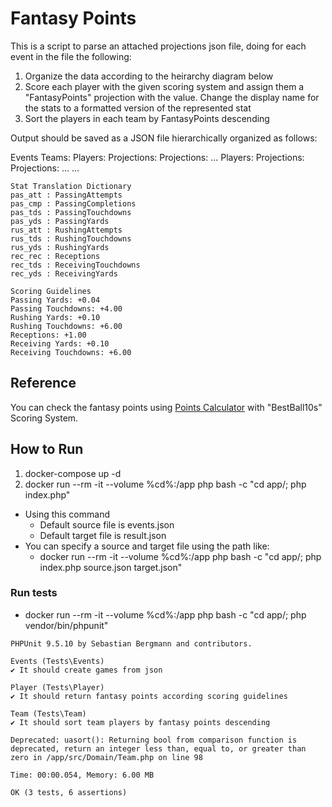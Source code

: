 # Fantasy Points
This is a script to parse an attached projections json file, doing for each event in the file the following:

 1. Organize the data according to the heirarchy diagram below
 2. Score each player with the given scoring system and assign them a "FantasyPoints" projection with the value. 
 Change the display name for the stats to a formatted version of the represented stat
 3. Sort the players in each team by FantasyPoints descending

Output should be saved as a JSON file hierarchically organized as follows:


Events
	<Event Details>
	Teams:
		<Team Details>
			Players:
				<Player Details>
				Projections:
					<Player Projections>
				<Player Details>
				Projections:
					<Player Projections>
				...
		<Team Details>
			Players:
				<Player Details>
				Projections:
					<Player Projections>
				<Player Details>
				Projections:
					<Player Projections>
				...
	...
			
 ```		
Stat Translation Dictionary
pas_att : PassingAttempts
pas_cmp : PassingCompletions
pas_tds : PassingTouchdowns
pas_yds : PassingYards
rus_att : RushingAttempts
rus_tds : RushingTouchdowns
rus_yds : RushingYards
rec_rec : Receptions
rec_tds : ReceivingTouchdowns
rec_yds : ReceivingYards
```

 ```
Scoring Guidelines
Passing Yards: +0.04
Passing Touchdowns: +4.00
Rushing Yards: +0.10
Rushing Touchdowns: +6.00
Receptions: +1.00
Receiving Yards: +0.10
Receiving Touchdowns: +6.00
 ```
## Reference
You can check the fantasy points using [Points Calculator](https://simulatedfootball.com/leagues/points-calculator.html) with "BestBall10s" Scoring System.

 
 ## How to Run 
 1. docker-compose up -d
 2. docker run --rm -it --volume %cd%:/app php bash -c "cd app/; php index.php"
   - Using this command 
        - Default source file is events.json
        - Default target file is result.json
   - You can specify a source and target file using the path like:
        - docker run --rm -it --volume %cd%:/app php bash -c "cd app/; php index.php source.json target.json"   
   
 ### Run tests
 - docker run --rm -it --volume %cd%:/app php bash -c "cd app/; php vendor/bin/phpunit" 
 
 ```
PHPUnit 9.5.10 by Sebastian Bergmann and contributors.

Events (Tests\Events)
 ✔ It should create games from json

Player (Tests\Player)
 ✔ It should return fantasy points according scoring guidelines

Team (Tests\Team)
 ✔ It should sort team players by fantasy points descending

Deprecated: uasort(): Returning bool from comparison function is deprecated, return an integer less than, equal to, or greater than zero in /app/src/Domain/Team.php on line 98

Time: 00:00.054, Memory: 6.00 MB

OK (3 tests, 6 assertions)
```
